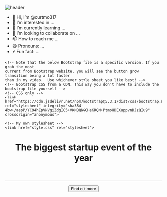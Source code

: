 ![header](https://github.com/curtmo317/curtmo317/assets/161261980/b0878917-4cbb-47cc-8654-ac8de9bb8882)

- 👋 Hi, I’m @curtmo317
- 👀 I’m interested in ...
- 🌱 I’m currently learning ...
- 💞️ I’m looking to collaborate on ...
- 📫 How to reach me ...
- 😄 Pronouns: ...
- ⚡ Fun fact: ...

<!---
curtmo317/curtmo317 is a ✨ special ✨ repository because its `README.md` (this file) appears on your GitHub profile.
You can click the Preview link to take a look at your changes.
--->
<!DOCTYPE html>
<html>
  <head>
    <title>Startup</title>
    <!-- Required meta tags -->
    <meta charset="utf-8">
    <meta name="viewport" content="width=device-width, initial-scale=1, shrink-to-fit=no">
    <!-- Google Fonts -->
    <link href="https://fonts.googleapis.com/css?family=Montserrat" rel="stylesheet">

    <!-- Note that the below Bootstrap file is a specific version. If you grab the most
    current from Bootstrap website, you will see the button grow transition being a lot faster
    than in my video.  Use whichever style sheet you like best! -->
    <!-- Bootstrap CSS from a CDN. This way you don't have to include the bootstrap file yourself -->
    <!-- CSS only -->
    <link href="https://cdn.jsdelivr.net/npm/bootstrap@5.3.1/dist/css/bootstrap.min.css" rel="stylesheet" integrity="sha384-4bw+/aepP/YC94hEpVNVgiZdgIC5+VKNBQNGCHeKRQN+PtmoHDEXuppvnDJzQIu9" crossorigin="anonymous">    

    <!-- My own stylesheet -->
    <link href="style.css" rel="stylesheet">
  </head>
  <body>
    <div class="container d-flex align-items-center h-100">
        <div class="row">
          <header class="row">
            <header class="text-center col-12">
        <h1 class="text-uppercase"><strong>The biggest startup event of the year</strong></h1>
      </header>
      <div class="buffer col-12"></div>
      <section class="text-center col-12">
        <hr>
        <a href="https://mailchi.mp/f902eb789308/ztmstudents"><strong><button class="btn btn-primary btn-xl">Find out more</button>
        </strong><a/>
      </div>
    </div>
  </body>
</html>
